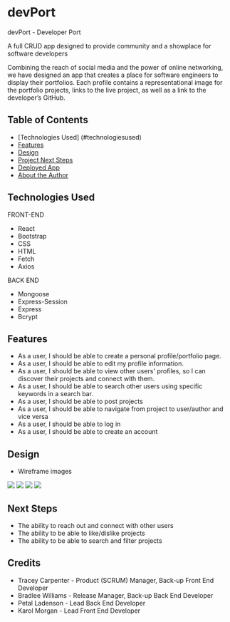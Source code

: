 # devPort

devPort - Developer Port 

A full CRUD app designed to provide community and a showplace for software developers



Combining the reach of social media and the power of online networking, we have designed an app that creates a place for software engineers to display their portfolios. Each profile contains a representational image for the portfolio projects, links to the live project, as well as a link to the developer’s GitHub.

## Table of Contents
* [Technologies Used] (#technologiesused)
* [Features](#features)
* [Design](#design)
* [Project Next Steps](#nextsteps)
* [Deployed App](#deployment)
* [About the Author](#author)

## <a name="technologiesused"></a>Technologies Used
FRONT-END
* React
* Bootstrap
* CSS
* HTML
* Fetch
* Axios

BACK END
* Mongoose
* Express-Session
* Express
* Bcrypt

## Features
* As a user, I should be able to create a personal profile/portfolio page.
* As a user, I should be able to edit my profile information.
* As a user, I should be able to view other users' profiles, so I can discover their projects and connect with them.
* As a user, I should be able to search other users using specific keywords in a search bar.
* As a user, I should be able to post projects
* As a user, I should be able to navigate from project to user/author and vice versa
* As a user, I should be able to log in
* As a user, I should be able to create an account

## Design
* Wireframe images
<img src="SocDevWireframes/SocDev1.png">
<img src="SocDevWireframes/SocDev2.png">
<img src="SocDevWireframes/SocDev3.png">
<img src="SocDevWireframes/SocDev4.png">

## Next Steps
* The ability to reach out and connect with other users
* The ability to be able to like/dislike projects
* The ability to be able to search and filter projects

## Credits
* Tracey Carpenter - Product (SCRUM) Manager, Back-up Front End Developer
* Bradlee Williams - Release Manager, Back-up Back End Developer
* Petal Ladenson - Lead Back End Developer
* Karol Morgan - Lead Front End Developer
